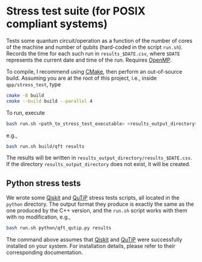# Stress test suite (for POSIX compliant systems)

Tests some quantum circuit/operation as a function of the number of cores of
the machine and number of qubits (hard-coded in the script `run.sh`). Records
the time for each such run in `results_$DATE.csv`, where `$DATE` represents the
current date and time of the run. Requires [OpenMP](https://www.openmp.org/).

To compile, I recommend using [CMake](https://cmake.org), then perform an
out-of-source build. Assuming you are at the root of this project, i.e., inside
`qpp/stress_test`, type

```bash
cmake -B build
cmake --build build --parallel 4
```

To run, execute

```bash
bash run.sh <path_to_stress_test_executable> <results_output_directory>
```

e.g.,

```bash
bash run.sh build/qft results
```

The results will be written in `results_output_directory/results_$DATE.csv`. If
the directory `results_output_directory` does not exist, it will be created.

## Python stress tests

We wrote some [Qiskit](https://qiskit.org/) and [QuTiP](https://qutip.org/)
stress tests scripts, all located in the `python` directory. The output format
they produce is exactly the same as the one produced by the C++ version, and
the `run.sh` script works with them with no modification, e.g.,

```bash
bash run.sh python/qft_qutip.py results
```

The command above assumes that [Qiskit](https://qiskit.org/) and
[QuTiP](https://qutip.org/) were successfully installed on your system. For
installation details, please refer to their corresponding documentation.
